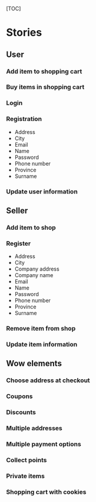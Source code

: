 [TOC]

# Stories

## User

### Add item to shopping cart

### Buy items in shopping cart

### Login

### Registration

- Address
- City
- Email
- Name
- Password
- Phone number
- Province
- Surname

### Update user information

## Seller

### Add item to shop

### Register

- Address
- City
- Company address
- Company name
- Email
- Name
- Password
- Phone number
- Province
- Surname

### Remove item from shop

### Update item information

## Wow elements

### Choose address at checkout

### Coupons

### Discounts

### Multiple addresses

### Multiple payment options

### Collect points

### Private items

### Shopping cart with cookies